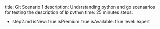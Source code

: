 title: Git Scenario 1
description: Understanding python and go scenaarios for testing the description of lp python
time: 25 minutes
steps:
  - step2.md
isNew: true
isPremium: true
isAvailable: true
level: expert
